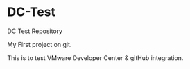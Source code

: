 DC-Test
=======

DC Test Repository

My First project on git.

This is to test VMware Developer Center & gitHub integration.
